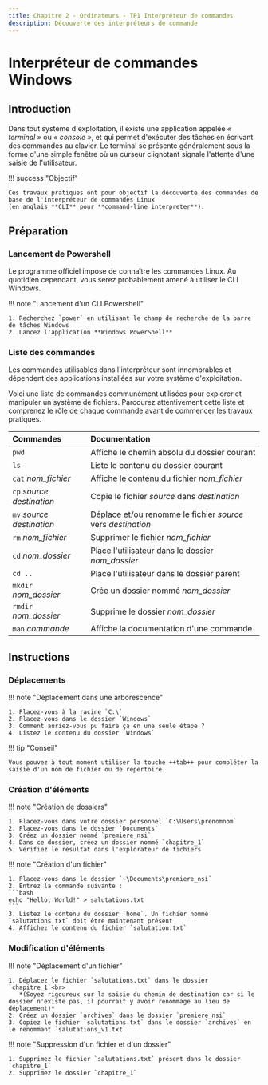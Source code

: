 ```yaml
---
title: Chapitre 2 - Ordinateurs - TP1 Interpréteur de commandes
description: Découverte des interpréteurs de commande
---
```


# Interpréteur de commandes Windows

## Introduction

Dans tout système d'exploitation, il existe une application appelée *« terminal »* ou *« console »*, et qui permet
d'exécuter des tâches en écrivant des commandes au clavier. Le terminal se présente généralement sous la forme d'une
simple fenêtre où un curseur clignotant signale l'attente d'une saisie de l'utilisateur.

!!! success "Objectif"

    Ces travaux pratiques ont pour objectif la découverte des commandes de base de l'interpréteur de commandes Linux 
    (en anglais **CLI** pour **command-line interpreter**).


## Préparation

### Lancement de Powershell

Le programme officiel impose de connaître les commandes Linux.
Au quotidien cependant, vous serez probablement amené à utiliser le CLI Windows.

!!! note "Lancement d'un CLI Powershell"

    1. Recherchez `power` en utilisant le champ de recherche de la barre de tâches Windows
    2. Lancez l'application **Windows PowerShell**

### ️Liste des commandes

Les commandes utilisables dans l'interpréteur sont innombrables et dépendent des applications installées sur votre système d'exploitation.

Voici une liste de commandes communément utilisées pour explorer et manipuler un système de fichiers.
Parcourez attentivement cette liste et comprenez le rôle de chaque commande avant de commencer les travaux pratiques.

| Commandes                      | Documentation                                                |
|:-------------------------------|:-------------------------------------------------------------|
| `pwd`                          | Affiche le chemin absolu du dossier courant                  |
| `ls`                           | Liste le contenu du dossier courant                          |
| `cat` *nom_fichier*            | Affiche le contenu du fichier *nom_fichier*                  |
| `cp` *source destination*      | Copie le fichier *source* dans *destination*                 |
| `mv` *source destination*      | Déplace et/ou renomme le fichier *source* vers *destination* |
| `rm` *nom_fichier*             | Supprimer le fichier *nom_fichier*                           |
| `cd` *nom_dossier*             | Place l'utilisateur dans le dossier *nom_dossier*            |
| `cd ..`                        | Place l'utilisateur dans le dossier parent                   |
| `mkdir` *nom_dossier*          | Crée un dossier nommé *nom_dossier*                          |
| `rmdir` *nom_dossier*          | Supprime le dossier *nom_dossier*                            |
| `man` *commande*               | Affiche la documentation d'une commande                      |

## Instructions

### Déplacements

!!! note "Déplacement dans une arborescence"

    1. Placez-vous à la racine `C:\`
    2. Placez-vous dans le dossier `Windows`
    3. Comment auriez-vous pu faire ça en une seule étape ?
    4. Listez le contenu du dossier `Windows`

!!! tip "Conseil"
    
    Vous pouvez à tout moment utiliser la touche ++tab++ pour compléter la saisie d'un nom de fichier ou de répertoire.

### Création d'éléments

!!! note "Création de dossiers"

    1. Placez-vous dans votre dossier personnel `C:\Users\prenomnom`
    2. Placez-vous dans le dossier `Documents`
    3. Créez un dossier nommé `premiere_nsi`
    4. Dans ce dossier, créez un dossier nommé `chapitre_1`
    5. Vérifiez le résultat dans l'explorateur de fichiers

!!! note "Création d'un fichier"

    1. Placez-vous dans le dossier `~\Documents\premiere_nsi`
    2. Entrez la commande suivante :
    ```bash
    echo "Hello, World!" > salutations.txt
    ```
    3. Listez le contenu du dossier `home`. Un fichier nommé `salutations.txt` doit être maintenant présent
    4. Affichez le contenu du fichier `salutation.txt`

### Modification d'éléments

!!! note "Déplacement d'un fichier"

    1. Déplacez le fichier `salutations.txt` dans le dossier `chapitre_1`<br>
       *(Soyez rigoureux sur la saisie du chemin de destination car si le dossier n'existe pas, il pourrait y avoir renommage au lieu de déplacement)* 
    2. Créez un dossier `archives` dans le dossier `premiere_nsi`
    3. Copiez le fichier `salutations.txt` dans le dossier `archives` en le renommant `salutations_v1.txt`

!!! note "Suppression d'un fichier et d'un dossier"

    1. Supprimez le fichier `salutations.txt` présent dans le dossier `chapitre_1`
    2. Supprimez le dossier `chapitre_1`
